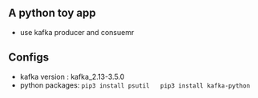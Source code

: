 

## A python toy app
- use kafka producer and consuemr
## Configs

- kafka version : kafka_2.13-3.5.0
- python packages:
``
 pip3 install psutil  
 pip3 install kafka-python
``